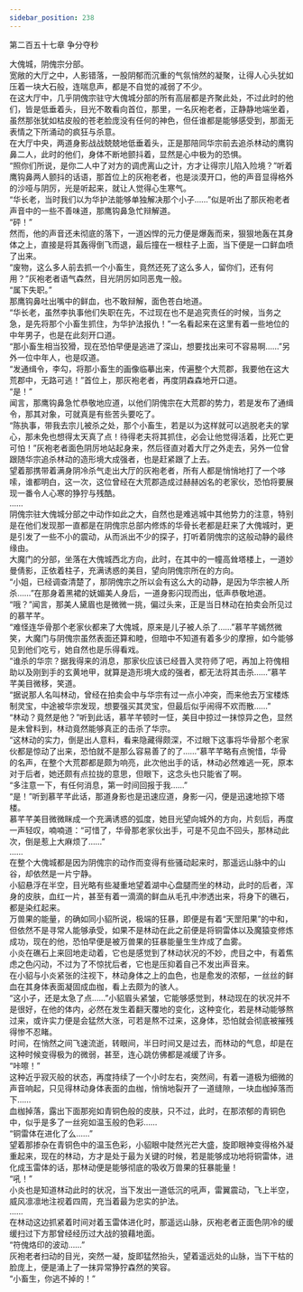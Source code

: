 ```yaml
---
sidebar_position: 238
---
```

 第二百五十七章 争分夺秒


大傀城，阴傀宗分部。  
宽敞的大厅之中，人影错落，一股阴郁而沉重的气氛悄然的凝聚，让得人心头犹如压着一块大石般，连喘息声，都是不自觉的减弱了不少。  
在这大厅中，几乎阴傀宗驻守大傀城分部的所有高层都是齐聚此处，不过此时的他们，皆是低垂着头，目光不敢看向首位，那里，一名灰袍老者，正静静地端坐着，虽然那张犹如枯皮般的苍老脸庞没有任何的神色，但任谁都是能够感受到，那面无表情之下所涌动的疯狂与杀意。  
在大厅中央，两道身影战战兢兢地低垂着头，正是那陪同华宗前去追杀林动的鹰钩鼻二人，此时的他们，身体不断地颤抖着，显然是心中极为的恐惧。  
“照你们所说，是你二人中了对方的调虎离山之计，方才让得宗儿陷入险境？”听着鹰钩鼻两人颤抖的话语，那首位上的灰袍老者，也是淡漠开口，他的声音显得格外的沙哑与阴厉，光是听起来，就让人觉得心生寒气。  
“华长老，当时我们以为华护法能够单独解决那个小子……”似是听出了那灰袍老者声音中的一些不善味道，那鹰钩鼻急忙辩解道。  
“砰！”  
然而，他的声音还未彻底的落下，一道凶悍的元力便是爆轰而来，狠狠地轰在其身体之上，直接是将其轰得倒飞而退，最后撞在一根柱子上面，当下便是一口鲜血喷了出来。  
“废物，这么多人前去抓一个小畜生，竟然还死了这么多人，留你们，还有何用？”灰袍老者语气森然，目光阴厉如同恶鬼一般。  
“属下失职。”  
那鹰钩鼻吐出嘴中的鲜血，也不敢辩解，面色苍白地道。  
“华长老，虽然李执事他们失职在先，不过现在也不是追究责任的时候，当务之急，是先将那个小畜生抓住，为华护法报仇！”一名看起来在这里有着一些地位的中年男子，也是在此刻开口道。  
“那小畜生相当狡猾，现在恐怕早便是逃进了深山，想要找出来可不容易啊……”另外一位中年人，也是叹道。  
“发通缉令，李勾，将那小畜生的画像临摹出来，传遍整个大荒郡，我要他在这大荒郡中，无路可逃！”首位上，那灰袍老者，再度阴森森地开口道。  
“是！”  
闻言，那鹰钩鼻急忙恭敬地应道，以他们阴傀宗在大荒郡的势力，若是发布了通缉令，那其对象，可就真是有些苦头要吃了。  
“陈执事，带我去宗儿被杀之处，那个小畜生，若是以为这样就可以逃脱老夫的掌心，那未免也想得太天真了点！待得老夫将其抓住，必会让他觉得活着，比死亡更可怕！”灰袍老者面色阴厉地站起身来，然后径直对着大厅之外走去，另外一位曾跟随华宗追杀林动的造形境大成强者，也是赶紧跟了上去。  
望着那携带着满身阴冷杀气走出大厅的灰袍老者，所有人都是悄悄地打了一个哆嗦，谁都明白，这一次，这位曾经在大荒郡造成过赫赫凶名的老家伙，恐怕将要展现一番令人心寒的狰狞与残酷。  
……  
阴傀宗驻大傀城分部之中动作如此之大，自然也是难逃城中其他势力的注意，特别是在他们发现那一直都是在阴傀宗总部内修炼的华骨长老都是赶来了大傀城时，更是引发了一些不小的震动，从而派出不少的探子，打听着阴傀宗的这般动静的最终缘由。  
大魔门的分部，坐落在大傀城西北方向，此时，在其中的一幢高耸塔楼上，一道妙曼倩影，正依着柱子，充满诱惑的美目，望向阴傀宗所在的方向。  
“小姐，已经调查清楚了，那阴傀宗之所以会有这么大的动静，是因为华宗被人所杀……”在那身着黑裙的妩媚美人身后，一道身影闪现而出，低声恭敬地道。  
“哦？”闻言，那美人黛眉也是微微一挑，偏过头来，正是当日林动在拍卖会所见过的慕芊芊。  
“难怪连华骨那个老家伙都来了大傀城，原来是儿子被人杀了……”慕芊芊嫣然微笑，大魔门与阴傀宗虽然表面还算和睦，但暗中不知道有着多少的摩擦，如今能够见到他们吃亏，她自然也是乐得看戏。  
“谁杀的华宗？据我得来的消息，那家伙应该已经晋入灵符师了吧，再加上符傀相助以及刚到手的玄黄地甲，就算是造形境大成的强者，都无法将其击杀……”慕芊芊美目微移，笑道。  
“据说那人名叫林动，曾经在拍卖会中与华宗有过一点小冲突，而来他去万宝楼炼制灵宝，中途被华宗发现，想要强买其灵宝，但最后似乎闹得不欢而散……”  
“林动？竟然是他？”听到此话，慕芊芊顿时一怔，美目中掠过一抹惊异之色，显然是未曾料到，林动竟然能够真正的击杀了华宗。  
“这林动的实力，倒是出人意料，看来隐藏得颇深，不过眼下这事将华骨那个老家伙都是惊动了出来，恐怕就不是那么容易善了的了……”慕芊芊略有点惋惜，华骨的名声，在整个大荒郡都是颇为响亮，此次他出手的话，林动必然难逃一死，原本对于后者，她还颇有点拉拢的意思，但眼下，这念头也只能省了啊。  
“多注意一下，有任何消息，第一时间回报于我……”  
“是！”听到慕芊芊此话，那道身影也是迅速应道，身影一闪，便是迅速地掠下塔楼。  
慕芊芊美目微微眯成一个充满诱惑的弧度，她目光望向城外的方向，片刻后，再度一声轻叹，喃喃道：“可惜了，华骨那老家伙出手，可是不见血不回头，那林动此次，倒是惹上大麻烦了……”  
……  
在整个大傀城都是因为阴傀宗的动作而变得有些骚动起来时，那遥远山脉中的山谷，却依然是一片宁静。  
小貂悬浮在半空，目光略有些凝重地望着湖中心盘腿而坐的林动，此时的后者，浑身的皮肤，血红一片，甚至有着一滴滴的鲜血从毛孔中渗透出来，将身下的礁石，都是染红起来。  
万兽果的能量，的确如同小貂所说，极端的狂暴，即便是有着“天罡阳果”的中和，但依然不是寻常人能够承受，如果不是林动在此之前便是将铜雷体以及魔猿变修炼成功，现在的他，恐怕早便是被万兽果的狂暴能量生生炸成了血雾。  
小炎在礁石上来回地走动着，它也是感觉到了林动状况的不妙，虎目之中，有着焦虑之色闪动，不过为了不惊扰后者，它也是压抑着自己不发出声音来。  
在小貂与小炎紧张的注视下，林动身体之上的血色，也是愈发的浓郁，一丝丝的鲜血在其身体表面凝固成血枷，看上去颇为的骇人。  
“这小子，还是太急了点……”小貂眉头紧皱，它能够感觉到，林动现在的状况并不是很好，在他的体内，必然在发生着翻天覆地的变化，这种变化，若是林动能够熬过来，或许实力便是会猛然大涨，可若是熬不过来，这身体，恐怕就会彻底被摧残得惨不忍睹。  
时间，在悄然之间飞速流逝，转眼间，半日时间又是过去，而林动的气息，却是在这种时候变得极为的微弱，甚至，连心跳仿佛都是减缓了许多。  
“咔嚓！”  
这种近乎寂灭般的状态，再度持续了一个小时左右，突然间，有着一道极为细微的声音响起，只见得林动身体表面的血枷，悄悄地裂开了一道缝隙，一块血枷掉落而下……  
血枷掉落，露出下面那宛如青铜色般的皮肤，只不过，此时，在那浓郁的青铜色中，似乎是多了一丝宛如温玉般的色彩……  
“铜雷体在进化了么……”  
望着那掺杂在青铜色中的温玉色彩，小貂眼中陡然光芒大盛，旋即眼神变得格外凝重起来，现在的林动，方才是处于最为关键的时候，若是能够成功地将铜雷体，进化成玉雷体的话，那林动便是能够彻底的吸收万兽果的狂暴能量！  
“吼！”  
小炎也是知道林动此时的状况，当下发出一道低沉的吼声，雷翼震动，飞上半空，威风凛凛地注视着四周，充当着最为忠实的护法。  
……  
在林动这边抓紧着时间对着玉雷体进化时，那遥远山脉，灰袍老者正面色阴冷的缓缓扫过下方那曾经经历过大战的狼藉地面。  
“符傀烙印的波动……”  
灰袍老者扫动的目光，突然一凝，旋即猛然抬头，望着遥远处的山脉，当下干枯的脸庞上，便是涌上了一抹异常狰狞森然的笑容。  
“小畜生，你逃不掉的！”  
  
  

